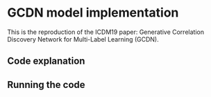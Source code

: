 # GCDN model implementation

This is the reproduction of the ICDM19 paper: Generative Correlation Discovery Network for Multi-Label Learning (GCDN).

## Code explanation

## Running the code


